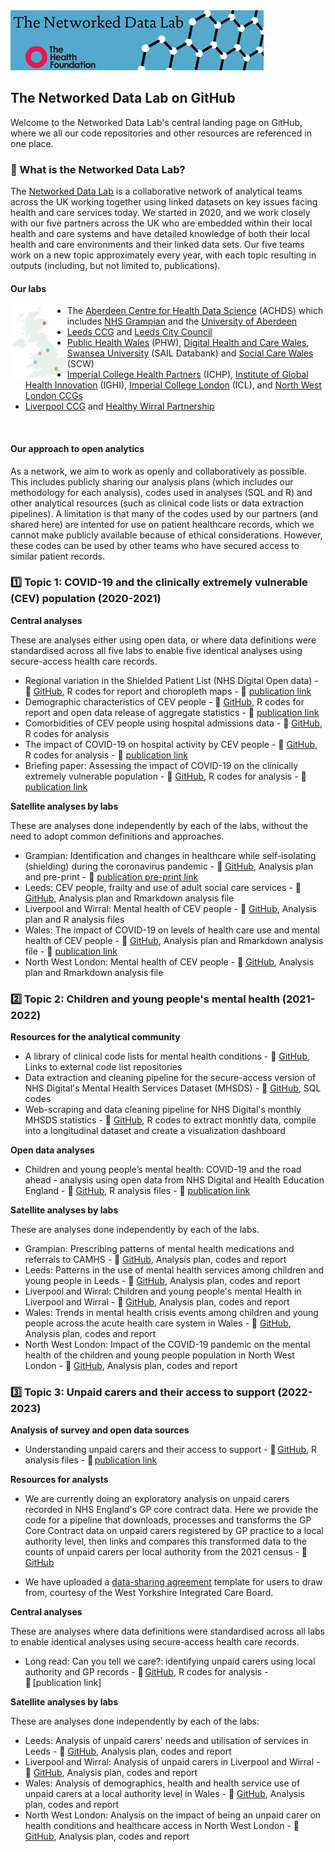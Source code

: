 <img src="img/ndlbanner.png" width="405" height="96">

## The Networked Data Lab on GitHub

Welcome to the Networked Data Lab's central landing page on GitHub, where we all our code repositories and other resources are referenced in one place.

### :link: What is the Networked Data Lab?

The [Networked Data Lab](https://www.health.org.uk/funding-and-partnerships/our-partnerships/the-networked-data-lab) is a collaborative network of analytical teams across the UK working together using linked datasets on key issues facing health and care services today. We started in 2020, and we work closely with our five partners across the UK who are embedded within their local health and care systems and have detailed knowledge of both their local health and care environments and their linked data sets. Our five teams work on a new topic approximately every year, with each topic resulting in outputs (including, but not limited to, publications).

#### Our labs

<img src="img/partners-map.png" width="18%" height="18%" align="left"/>
<ul>
  <li>The <a href="https://www.abdn.ac.uk/achds/">Aberdeen Centre for Health Data Science</a> (ACHDS) which includes <a href="https://www.nhsgrampian.org/">NHS Grampian</a>
 and the <a href="https://www.aberdeen-isc.ac.uk/">University of Aberdeen</a></li>
  <li><a href="https://www.leedsccg.nhs.uk/">Leeds CCG</a> and <a href="https://www.leeds.gov.uk/">Leeds City Council</a></li>
  <li><a href="https://phw.nhs.wales/">Public Health Wales</a> (PHW), <a href="https://dhcw.nhs.wales/">Digital Health and Care Wales</a>, <a href="https://saildatabank.com/">Swansea University</a> (SAIL Databank) and <a href="https://socialcare.wales/">Social Care Wales</a> (SCW)</li>
  <li><a href="https://imperialcollegehealthpartners.com/">Imperial College Health Partners</a> (ICHP), <a href="https://www.imperial.ac.uk/global-health-innovation/">Institute of Global Health Innovation</a> (IGHI), <a href="https://www.imperial.ac.uk/">Imperial College London</a> (ICL), and <a href="https://www.nwlondonics.nhs.uk/">North West London CCGs</a></li>
  <li><a href="https://www.liverpoolccg.nhs.uk/">Liverpool CCG</a> and <a href="https://www.wirralccg.nhs.uk/healthy-wirral/">Healthy Wirral Partnership</a></li>
</ul>
<br clear="left"/> 

#### Our approach to open analytics

As a network, we aim to work as openly and collaboratively as possible. This includes publicly sharing our analysis plans (which includes our methodology for each analysis), codes used in analyses (SQL and R) and other analytical resources (such as clinical code lists or data extraction pipelines). A limitation is that many of the codes used by our partners (and shared here) are intented for use on patient healthcare records, which we cannot make publicly available because of ethical considerations. However, these codes can be used by other teams who have secured access to similar patient records.

### :one: Topic 1: COVID-19 and the clinically extremely vulnerable (CEV) population (2020-2021)

**Central analyses**

These are analyses either using open data, or where data definitions were standardised across all five labs to enable five identical analyses using secure-access health care records.

- Regional variation in the Shielded Patient List (NHS Digital Open data) - :file_folder: [GitHub](https://github.com/HFAnalyticsLab/COVID19_Shielding), R codes for report and choropleth maps - :newspaper: [publication link](https://www.health.org.uk/news-and-comment/charts-and-infographics/understanding-the-needs-and-experiences-of-those-most-clinic)
- Demographic characteristics of CEV people - :file_folder: [GitHub](https://github.com/HFAnalyticsLab/NDL_Output1_Demographics), R codes for report and open data release of aggregate statistics - :newspaper: [publication link](https://www.health.org.uk/news-and-comment/charts-and-infographics/exploring-demographic-variation-in-groups-advised-to-shield)
- Comorbidities of CEV people using hospital admissions data - :file_folder: [GitHub](https://github.com/HFAnalyticsLab/NDL_Output2_Morbidity), R codes for analysis
- The impact of COVID-19 on hospital activity by CEV people - :file_folder: [GitHub](https://github.com/HFAnalyticsLab/NDL_Output3_Hospital_care_CEV), R codes for analysis - :newspaper: [publication link](https://www.health.org.uk/news-and-comment/charts-and-infographics/hospital-use-clinically-extremely-vulnerable-population)
- Briefing paper: Assessing the impact of COVID-19 on the clinically extremely vulnerable population - :file_folder: [GitHub](https://github.com/HFAnalyticsLab/NDL_Output3_Hospital_care_CEV), R codes for analysis - :newspaper: [publication link](https://www.health.org.uk/publications/reports/assessing-the-impact-of-covid-19-on-the-clinically-extremely-vulnerable-population)

**Satellite analyses by labs**

These are analyses done independently by each of the labs, without the need to adopt common definitions and approaches.

- Grampian: Identification and changes in healthcare while self-isolating (shielding) during the coronavirus pandemic - :file_folder: [GitHub](https://github.com/HFAnalyticsLab/NDL_Output4_Grampian), Analysis plan and pre-print - :newspaper: [publication pre-print link](https://www.medrxiv.org/content/10.1101/2021.09.09.21263026v1)
- Leeds: CEV people, frailty and use of adult social care services - :file_folder: [GitHub](https://github.com/HFAnalyticsLab/NDL_Output4_Leeds), Analysis plan and Rmarkdown analysis file
- Liverpool and Wirral: Mental health of CEV people - :file_folder: [GitHub](https://github.com/HFAnalyticsLab/NDL_Output4_LiverpoolWirral), Analysis plan and R analysis files
- Wales: The impact of COVID-19 on levels of health care use and mental health of CEV people - :file_folder: [GitHub](https://github.com/HFAnalyticsLab/NDL_Output4_Wales), Analysis plan and Rmarkdown analysis file - :newspaper: [publication link](https://phw.nhs.wales/services-and-teams/knowledge-directorate/research-and-evaluation/publications/covid-19-in-wales-the-impact-on-levels-of-health-care-use-and-mental-health-of-the-clinically-extremely-vulnerable/)
- North West London: Mental health of CEV people - :file_folder: [GitHub](https://github.com/HFAnalyticsLab/NDL_Output4_NWLondon), Analysis plan and Rmarkdown analysis file

### :two: Topic 2: Children and young people's mental health (2021-2022)

**Resources for the analytical community**

- A library of clinical code lists for mental health conditions - :file_folder: [GitHub](https://github.com/HFAnalyticsLab/Mental-health-code-lists), Links to external code list repositories
- Data extraction and cleaning pipeline for the secure-access version of NHS Digital's Mental Health Services Dataset (MHSDS) - :file_folder: [GitHub](https://github.com/HFAnalyticsLab/MHSDS-cleaning-pipeline), SQL codes
- Web-scraping and data cleaning pipeline for NHS Digital's monthly MHSDS statistics - :file_folder: [GitHub](https://github.com/sg-peytrignet/MHSDS-pipeline), R codes to extract monhtly data, compile into a longitudinal dataset and create a visualization dashboard 

**Open data analyses**

- Children and young people’s mental health: COVID-19 and the road ahead - analysis using open data from NHS Digital and Health Education England - :file_folder: [GitHub](https://github.com/HFAnalyticsLab/MH-services-long-chart), R analysis files - :newspaper: [publication link](https://www.health.org.uk/news-and-comment/charts-and-infographics/children-and-young-people-s-mental-health)

**Satellite analyses by labs**

These are analyses done independently by each of the labs.

- Grampian: Prescribing patterns of mental health medications and referrals to CAMHS - :file_folder: [GitHub](https://github.com/HFAnalyticsLab/NDL_CYPMH_Grampian), Analysis plan, codes and report
- Leeds: Patterns in the use of mental health services among children and young people in Leeds - :file_folder: [GitHub](https://github.com/HFAnalyticsLab/NDL_CYPMH_Leeds), Analysis plan, codes and report
- Liverpool and Wirral: Children and young people's mental Health in Liverpool and Wirral - :file_folder: [GitHub](https://github.com/HFAnalyticsLab/NDL_CYPMH_Liverpool_Wirral), Analysis plan, codes and report
- Wales: Trends in mental health crisis events among children and young people across the acute health care system in Wales - :file_folder: [GitHub](https://github.com/HFAnalyticsLab/NDL_CYPMH_Wales), Analysis plan, codes and report
- North West London: Impact of the COVID-19 pandemic on the mental health of
the children and young people population in North West
London - :file_folder: [GitHub](https://github.com/HFAnalyticsLab/NDL_CYPMH_North_West_London), Analysis plan, codes and report

### :three: Topic 3: Unpaid carers and their access to support (2022-2023)

**Analysis of survey and open data sources** 

- Understanding unpaid carers and their access to support - :file_folder: [GitHub](https://github.com/HFAnalyticsLab/ndl-unpaid-carers-open-data/tree/main), R analysis files - 📰 [publication link](https://www.health.org.uk/publications/long-reads/understanding-unpaid-carers-and-their-access-to-support) 

**Resources for analysts** 

- We are currently doing an exploratory analysis on unpaid carers recorded in NHS England's GP core contract data. Here we provide the code for a pipeline that downloads, processes and transforms the GP Core Contract data on unpaid carers registered by GP practice to a local authority level, then links and compares this transformed data to the counts of unpaid carers per local authority from the 2021 census - :file_folder: [GitHub](https://github.com/HFAnalyticsLab/gp-contract-unpaid-carers/tree/main)

- We have uploaded a [data-sharing agreement](https://github.com/HFAnalyticsLab/ndl-unpaid-carers/tree/main/Data%20sharing%20agreements) template for users to draw from, courtesy of the West Yorkshire Integrated Care Board. 

**Central analyses** 

These are analyses where data definitions were standardised across all labs to enable identical analyses using secure-access health care records. 

- Long read: Can you tell we care?: identifying unpaid carers using local authority and GP records - 📁 [GitHub](https://github.com/HFAnalyticsLab/ndl-unpaid-carers-central-analyses/tree/main), R codes for analysis - 📰 [publication link]  

**Satellite analyses by labs** 

These are analyses done independently by each of the labs: 

- Leeds: Analysis of unpaid carers' needs and utilisation of services in Leeds - :file_folder: [GitHub](https://github.com/HFAnalyticsLab/NDL_Unpaid_Carers_Leeds), Analysis plan, codes and report
- Liverpool and Wirral: Analysis of unpaid carers in Liverpool and Wirral - :file_folder: [GitHub](https://github.com/HFAnalyticsLab/NDL_Unpaid_Carers_Liverpool_and_Wirral), Analysis plan, codes and report
- Wales: Analysis of demographics, health and health service use of unpaid carers at a local authority level in Wales - :file_folder: [GitHub](https://github.com/HFAnalyticsLab/NDL_Unpaid_Carers_Wales), Analysis plan, codes and report
- North West London: Analysis on the impact of being an unpaid carer on health conditions and healthcare access in North West London - :file_folder: [GitHub](https://github.com/HFAnalyticsLab/NDL_Unpaid_Carers_NWL), Analysis plan, codes and report
